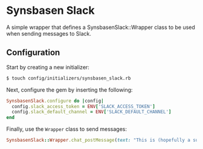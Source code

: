 # Synsbasen Slack
A simple wrapper that defines a SynsbasenSlack::Wrapper class to be used when sending messages to Slack.

## Configuration
Start by creating a new initializer:
```bash
$ touch config/initializers/synsbasen_slack.rb
```

Next, configure the gem by inserting the following:
```ruby
SynsbasenSlack.configure do |config|
  config.slack_access_token = ENV['SLACK_ACCESS_TOKEN']
  config.slack_default_channel = ENV['SLACK_DEFAULT_CHANNEL']
end
```

Finally, use the `Wrapper` class to send messages:
```ruby
SynsbasenSlack::Wrapper.chat_postMessage(text: "This is (hopefully a successful 🤞) test!")
```
